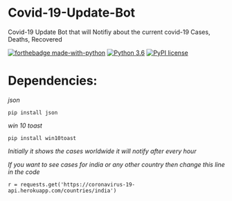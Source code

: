 # Covid-19-Update-Bot
Covid-19 Update Bot that will Notifiy about the current covid-19 Cases, Deaths, Recovered

[![forthebadge made-with-python](http://ForTheBadge.com/images/badges/made-with-python.svg)](https://www.python.org/)                  [![Python 3.6](https://img.shields.io/badge/python-3.6-blue.svg)](https://www.python.org/downloads/release/python-360/)          [![PyPI license](https://img.shields.io/pypi/l/ansicolortags.svg)](https://pypi.python.org/pypi/ansicolortags/)





# Dependencies:
*json*

```
pip install json
```
*win 10 toast*

```
pip install win10toast
```

*Initially it shows the cases worldwide it will notify after every hour*

*If you want to see cases for india or any other country then change this line in the code*
```
r = requests.get('https://coronavirus-19-api.herokuapp.com/countries/india')
```





